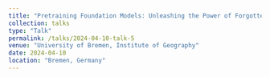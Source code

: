```yaml
---
title: "Pretraining Foundation Models: Unleashing the Power of Forgotten Spectra for Various Geological Applications"
collection: talks
type: "Talk"
permalink: /talks/2024-04-10-talk-5
venue: "University of Bremen, Institute of Geography"
date: 2024-04-10
location: "Bremen, Germany"
---
```

